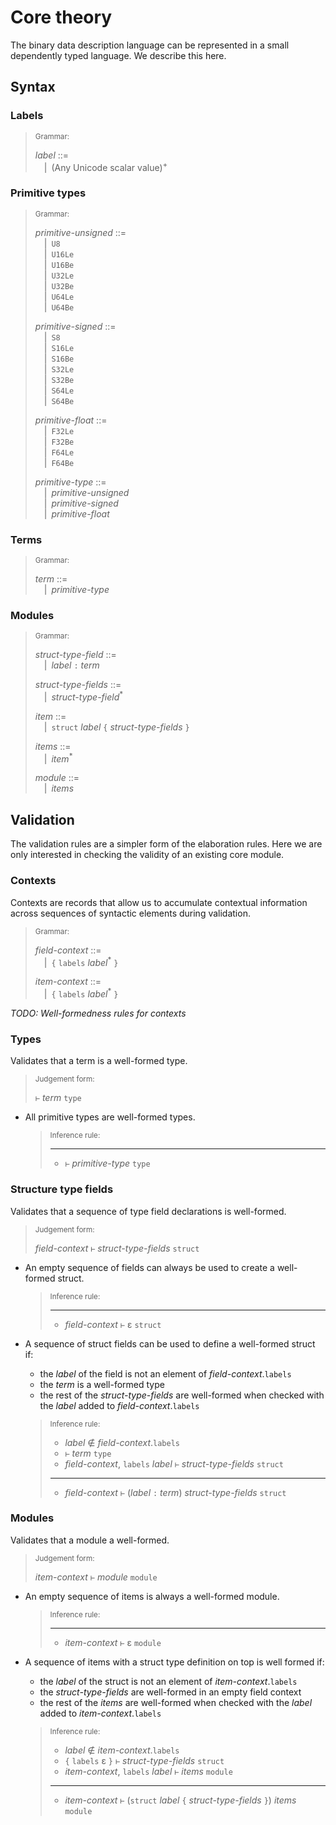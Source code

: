 # Core theory

The binary data description language can be represented in a small dependently
typed language. We describe this here.

## Syntax

### Labels

> <sub>Grammar:</sub>
>
> _label_ ::=\
> &emsp;|&ensp;(Any Unicode scalar value)<sup>+</sup>

### Primitive types

> <sub>Grammar:</sub>
>
> _primitive-unsigned_ ::=\
> &emsp;|&ensp;`U8`\
> &emsp;|&ensp;`U16Le`\
> &emsp;|&ensp;`U16Be`\
> &emsp;|&ensp;`U32Le`\
> &emsp;|&ensp;`U32Be`\
> &emsp;|&ensp;`U64Le`\
> &emsp;|&ensp;`U64Be`
>
> _primitive-signed_ ::=\
> &emsp;|&ensp;`S8`\
> &emsp;|&ensp;`S16Le`\
> &emsp;|&ensp;`S16Be`\
> &emsp;|&ensp;`S32Le`\
> &emsp;|&ensp;`S32Be`\
> &emsp;|&ensp;`S64Le`\
> &emsp;|&ensp;`S64Be`
>
> _primitive-float_ ::=\
> &emsp;|&ensp;`F32Le`\
> &emsp;|&ensp;`F32Be`\
> &emsp;|&ensp;`F64Le`\
> &emsp;|&ensp;`F64Be`
>
> _primitive-type_ ::=\
> &emsp;|&ensp;_primitive-unsigned_\
> &emsp;|&ensp;_primitive-signed_\
> &emsp;|&ensp;_primitive-float_

### Terms

> <sub>Grammar:</sub>
>
> _term_ ::=\
> &emsp;|&ensp;_primitive-type_

### Modules

> <sub>Grammar:</sub>
>
> _struct-type-field_ ::=\
> &emsp;|&ensp;_label_ `:` _term_
>
> _struct-type-fields_ ::=\
> &emsp;|&ensp;_struct-type-field_<sup>\*</sup>
>
> _item_ ::=\
> &emsp;|&ensp;`struct` _label_ `{` _struct-type-fields_ `}`
>
> _items_ ::=\
> &emsp;|&ensp;_item_<sup>\*</sup>
>
> _module_ ::=\
> &emsp;|&ensp;_items_

## Validation

The validation rules are a simpler form of the elaboration rules.
Here we are only interested in checking the validity of an existing core module.

### Contexts

Contexts are records that allow us to accumulate contextual information across
sequences of syntactic elements during validation.

> <sub>Grammar:</sub>
>
> _field-context_ ::=\
> &emsp;|&ensp;`{` `labels` _label_<sup>\*</sup> `}`
>
> _item-context_ ::=\
> &emsp;|&ensp;`{` `labels` _label_<sup>\*</sup> `}`

_TODO: Well-formedness rules for contexts_

### Types

Validates that a term is a well-formed type.

> <sub>Judgement form:</sub>
>
> `⊢` _term_ `type`

-   All primitive types are well-formed types.

    > <sub>Inference rule:</sub>
    >
    > ----------------------------------------------------------------------------------------------
    > - `⊢` _primitive-type_ `type`

### Structure type fields

Validates that a sequence of type field declarations is well-formed.

> <sub>Judgement form:</sub>
>
> _field-context_ `⊢` _struct-type-fields_ `struct`

-   An empty sequence of fields can always be used to create a well-formed struct.

    > <sub>Inference rule:</sub>
    >
    > ----------------------------------------------------------------------------------------------
    > - _field-context_ `⊢` ε `struct`

-   A sequence of struct fields can be used to define a well-formed struct if:

    -   the _label_ of the field is not an element of _field-context_.`labels`
    -   the _term_ is a well-formed type
    -   the rest of the _struct-type-fields_ are well-formed when checked with the _label_ added to _field-context_.`labels`

    > <sub>Inference rule:</sub>
    >
    > - _label_ ∉ _field-context_.`labels`
    > - `⊢` _term_ `type`
    > - _field-context_, `labels` _label_ `⊢` _struct-type-fields_ `struct`
    > ----------------------------------------------------------------------------------------------
    > - _field-context_  `⊢` (_label_ `:` _term_) _struct-type-fields_ `struct`


### Modules

Validates that a module a well-formed.

> <sub>Judgement form:</sub>
>
> _item-context_ `⊢` _module_ `module`

-   An empty sequence of items is always a well-formed module.

    > <sub>Inference rule:</sub>
    >
    > ----------------------------------------------------------------------------------------------
    > - _item-context_ `⊢` ε `module`

-   A sequence of items with a struct type definition on top is well formed if:

    -   the _label_ of the struct is not an element of _item-context_.`labels`
    -   the _struct-type-fields_ are well-formed in an empty field context
    -   the rest of the _items_ are well-formed when checked with the _label_ added to _item-context_.`labels`

    > <sub>Inference rule:</sub>
    >
    > - _label_ ∉ _item-context_.`labels`
    > - `{` `labels` ε `}` `⊢` _struct-type-fields_ `struct`
    > - _item-context_, `labels` _label_ `⊢` _items_ `module`
    > ----------------------------------------------------------------------------------------------
    > - _item-context_ `⊢` (`struct` _label_ `{` _struct-type-fields_ `}`) _items_ `module`
